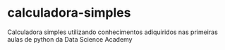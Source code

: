 # calculadora-simples
 Calculadora simples utilizando conhecimentos adiquiridos nas primeiras aulas de python da Data Science Academy

